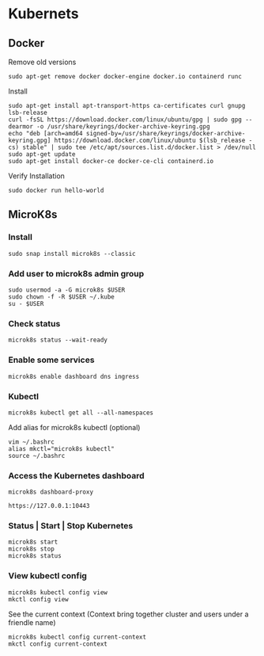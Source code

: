 # Kubernets

## Docker

Remove old versions

    sudo apt-get remove docker docker-engine docker.io containerd runc

Install

    sudo apt-get install apt-transport-https ca-certificates curl gnupg lsb-release
    curl -fsSL https://download.docker.com/linux/ubuntu/gpg | sudo gpg --dearmor -o /usr/share/keyrings/docker-archive-keyring.gpg
    echo "deb [arch=amd64 signed-by=/usr/share/keyrings/docker-archive-keyring.gpg] https://download.docker.com/linux/ubuntu $(lsb_release -cs) stable" | sudo tee /etc/apt/sources.list.d/docker.list > /dev/null
    sudo apt-get update
    sudo apt-get install docker-ce docker-ce-cli containerd.io

Verify Installation

    sudo docker run hello-world

## MicroK8s


### Install

    sudo snap install microk8s --classic

### Add user to microk8s admin group

    sudo usermod -a -G microk8s $USER
    sudo chown -f -R $USER ~/.kube
    su - $USER

### Check status

    microk8s status --wait-ready

### Enable some services

    microk8s enable dashboard dns ingress

### Kubectl

    microk8s kubectl get all --all-namespaces
    
Add alias for microk8s kubectl (optional)

    vim ~/.bashrc
    alias mkctl="microk8s kubectl"
    source ~/.bashrc

### Access the Kubernetes dashboard 

    microk8s dashboard-proxy

    https://127.0.0.1:10443

### Status | Start | Stop Kubernetes

    microk8s start
    microk8s stop
    microk8s status

### View kubectl config

    microk8s kubectl config view
    mkctl config view

See the current context (Context bring together cluster and users under a friendle name)

    microk8s kubectl config current-context
    mkctl config current-context